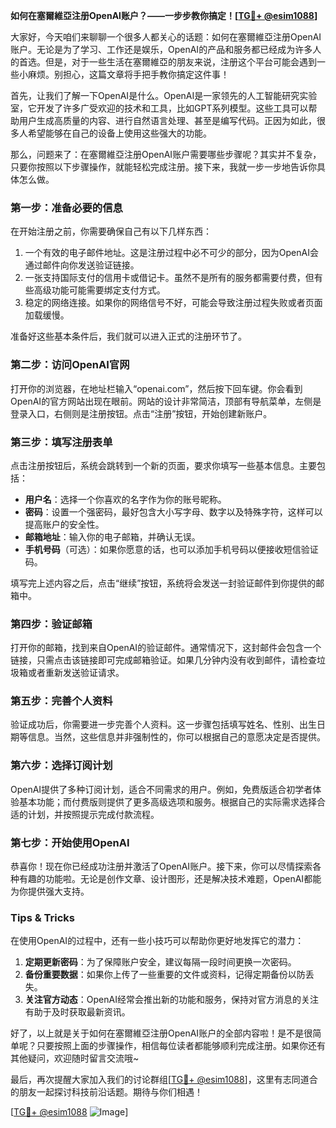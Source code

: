 **如何在塞爾維亞注册OpenAI账户？——一步步教你搞定！[[TG💪+ @esim1088](https://t.me/s/esim1088)]**

大家好，今天咱们来聊聊一个很多人都关心的话题：如何在塞爾維亞注册OpenAI账户。无论是为了学习、工作还是娱乐，OpenAI的产品和服务都已经成为许多人的首选。但是，对于一些生活在塞爾維亞的朋友来说，注册这个平台可能会遇到一些小麻烦。别担心，这篇文章将手把手教你搞定这件事！

首先，让我们了解一下OpenAI是什么。OpenAI是一家领先的人工智能研究实验室，它开发了许多广受欢迎的技术和工具，比如GPT系列模型。这些工具可以帮助用户生成高质量的内容、进行自然语言处理、甚至是编写代码。正因为如此，很多人希望能够在自己的设备上使用这些强大的功能。

那么，问题来了：在塞爾維亞注册OpenAI账户需要哪些步骤呢？其实并不复杂，只要你按照以下步骤操作，就能轻松完成注册。接下来，我就一步一步地告诉你具体怎么做。

### **第一步：准备必要的信息**
在开始注册之前，你需要确保自己有以下几样东西：
1. 一个有效的电子邮件地址。这是注册过程中必不可少的部分，因为OpenAI会通过邮件向你发送验证链接。
2. 一张支持国际支付的信用卡或借记卡。虽然不是所有的服务都需要付费，但有些高级功能可能需要绑定支付方式。
3. 稳定的网络连接。如果你的网络信号不好，可能会导致注册过程失败或者页面加载缓慢。

准备好这些基本条件后，我们就可以进入正式的注册环节了。

### **第二步：访问OpenAI官网**
打开你的浏览器，在地址栏输入“openai.com”，然后按下回车键。你会看到OpenAI的官方网站出现在眼前。网站的设计非常简洁，顶部有导航菜单，左侧是登录入口，右侧则是注册按钮。点击“注册”按钮，开始创建新账户。

### **第三步：填写注册表单**
点击注册按钮后，系统会跳转到一个新的页面，要求你填写一些基本信息。主要包括：
- **用户名**：选择一个你喜欢的名字作为你的账号昵称。
- **密码**：设置一个强密码，最好包含大小写字母、数字以及特殊字符，这样可以提高账户的安全性。
- **邮箱地址**：输入你的电子邮箱，并确认无误。
- **手机号码**（可选）：如果你愿意的话，也可以添加手机号码以便接收短信验证码。

填写完上述内容之后，点击“继续”按钮，系统将会发送一封验证邮件到你提供的邮箱中。

### **第四步：验证邮箱**
打开你的邮箱，找到来自OpenAI的验证邮件。通常情况下，这封邮件会包含一个链接，只需点击该链接即可完成邮箱验证。如果几分钟内没有收到邮件，请检查垃圾箱或者重新发送验证请求。

### **第五步：完善个人资料**
验证成功后，你需要进一步完善个人资料。这一步骤包括填写姓名、性别、出生日期等信息。当然，这些信息并非强制性的，你可以根据自己的意愿决定是否提供。

### **第六步：选择订阅计划**
OpenAI提供了多种订阅计划，适合不同需求的用户。例如，免费版适合初学者体验基本功能；而付费版则提供了更多高级选项和服务。根据自己的实际需求选择合适的计划，并按照提示完成付款流程。

### **第七步：开始使用OpenAI**
恭喜你！现在你已经成功注册并激活了OpenAI账户。接下来，你可以尽情探索各种有趣的功能啦。无论是创作文章、设计图形，还是解决技术难题，OpenAI都能为你提供强大支持。

### **Tips & Tricks**
在使用OpenAI的过程中，还有一些小技巧可以帮助你更好地发挥它的潜力：
1. **定期更新密码**：为了保障账户安全，建议每隔一段时间更换一次密码。
2. **备份重要数据**：如果你上传了一些重要的文件或资料，记得定期备份以防丢失。
3. **关注官方动态**：OpenAI经常会推出新的功能和服务，保持对官方消息的关注有助于及时获取最新资讯。

好了，以上就是关于如何在塞爾維亞注册OpenAI账户的全部内容啦！是不是很简单呢？只要按照上面的步骤操作，相信每位读者都能够顺利完成注册。如果你还有其他疑问，欢迎随时留言交流哦~

最后，再次提醒大家加入我们的讨论群组[[TG💪+ @esim1088](https://t.me/s/esim1088)]，这里有志同道合的朋友一起探讨科技前沿话题。期待与你们相遇！

[[TG💪+ @esim1088](https://t.me/s/esim1088) ![Image](https://i.postimg.cc/4NQfJmqS/Snipaste-2025-05-13-00-14-12.png)]